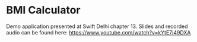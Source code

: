 # BMI Calculator
Demo application presented at Swift Delhi chapter 13. Slides and recorded audio can be found here: https://www.youtube.com/watch?v=kYtE7i49DXA
